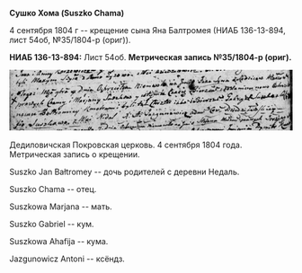 **Сушко Хома (Suszko Chama)**

4 сентября 1804 г -- крещение сына Яна Балтромея (НИАБ 136-13-894, лист
54об, №35/1804-р (ориг)).

**НИАБ 136-13-894:** Лист 54об. **Метрическая запись №35/1804-р
(ориг).**

![](./media/eb8b168767515e7d21ff0f1976c5eb35df544b7f.png)

Дедиловичская Покровская церковь. 4 сентября 1804 года. Метрическая
запись о крещении.

Suszko Jan Bałtromey -- дочь родителей с деревни Недаль.

Suszko Chama -- отец.

Suszkowa Marjana -- мать.

Suszko Gabriel -- кум.

Suszkowa Ahafija -- кума.

Jazgunowicz Antoni -- ксёндз.
